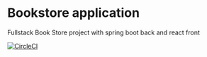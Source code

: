 # Bookstore application
Fullstack Book Store project with spring boot back and react front

[![CircleCI](https://dl.circleci.com/status-badge/img/gh/mirmak4/bookstore/tree/dev.svg?style=svg)](https://dl.circleci.com/status-badge/redirect/gh/mirmak4/bookstore/tree/dev)
